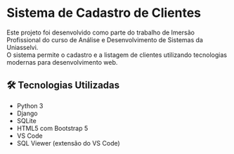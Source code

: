 # Sistema de Cadastro de Clientes

Este projeto foi desenvolvido como parte do trabalho de Imersão Profissional do curso de Análise e Desenvolvimento de Sistemas da Uniasselvi.  
O sistema permite o cadastro e a listagem de clientes utilizando tecnologias modernas para desenvolvimento web.

## 🛠 Tecnologias Utilizadas

- Python 3
- Django
- SQLite
- HTML5 com Bootstrap 5
- VS Code
- SQL Viewer (extensão do VS Code)


